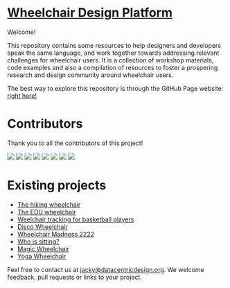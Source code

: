 # [Wheelchair Design Platform](https://datacentricdesign.github.io/wheelchair-design-platform/)

Welcome!

This repository contains some resources to help designers and developers speak the same language, and work together towards addressing relevant challenges for wheelchair users. It is a collection of workshop materials, code examples and also a compilation of resources to foster a prospering research and design community around wheelchair users.

The best way to explore this repository is through the GitHub Page website: [right here!](https://datacentricdesign.github.io/wheelchair-design-platform/)

# Contributors

Thank you to all the contributors of this project!

[![](https://github.com/Ryudas.png?size=50)](https://github.com/Ryudas)
[![](https://github.com/dhavalshah02.png?size=50)](https://github.com/dhavalshah02)
[![](https://github.com/Kattthii.png?size=50)](https://github.com/Kattthii)
[![](https://github.com/jackybourgeois.png?size=50)](https://github.com/jackybourgeois)
[![](https://github.com/emiliaingemarsdotter.png?size=50)](https://github.com/emiliaingemarsdotter)
[![](https://github.com/cprecioso.png?size=50)](https://github.com/cprecioso)
[![](https://github.com/livein21st.png?size=50)](https://github.com/livein21st)
[![](https://github.com/gomezago.png?size=50)](https://github.com/gomezago)


# Existing projects

* [The hiking wheelchair](https://github.com/cprecioso/wheelchair-design-platform)
* [The EDU wheelchair](https://github.com/ctsai-1/wheelchair-design-platform)
* [Weelchair tracking for basketball players](https://github.com/FabianIDE/wheelchair-design-platform)
* [Disco Wheelchair](https://github.com/MatthijsBrem/wheelchair-design-platform)
* [Wheelchair Madness 2222](https://github.com/pherkan/wheelchair-design-platform/tree/master/wheelchair)
* [Who is sitting?](https://github.com/Rosanfoppen/wheelchair-design-platform/tree/master/wheelchair)
* [Magic Wheelchair](https://github.com/Yuciena/wheelchair-design-platform)
* [Yoga Wheelchair](https://github.com/artgomad/wheelchair-design-platform)


Feel free to contact us at jacky@datacentricdesign.org. We welcome feedback, pull requests
or links to your project.
